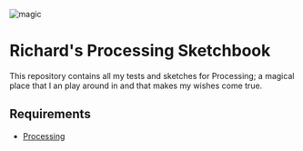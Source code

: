 ![****magic****](http://dreamicus.com/data/unicorn/unicorn-03.jpg)

# Richard's Processing Sketchbook
This repository contains all my tests and sketches for Processing; a magical place that I an play around in and that makes my wishes come true.

## Requirements
- [Processing](https://processing.org/download/)
